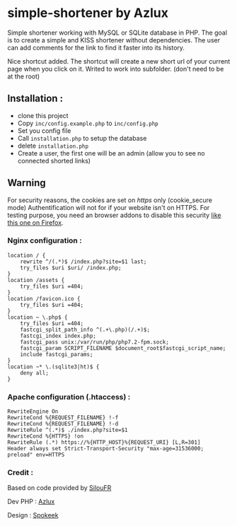 # simple-shortener by Azlux

Simple shortener working with MySQL or SQLite database in PHP.
The goal is to create a simple and KISS shortener without dependencies.
The user can add comments for the link to find it faster into its history.


Nice shortcut added. The shortcut will create a new short url of your current page when you click on it.
Writed to work into subfolder. (don't need to be at the root)


## Installation :
- clone this project
- Copy `inc/config.example.php` to `inc/config.php`
- Set you config file
- Call `installation.php` to setup the database
- delete `installation.php`
- Create a user, the first one will be an admin (allow you to see no connected shorted links)

## Warning
For security reasons, the cookies are set on *https* only (cookie_secure mode)
Authentification will not for if your website isn't on HTTPS.
For testing purpose, you need an browser addons to disable this security [like this one on Firefox](https://addons.mozilla.org/en-US/firefox/addon/set-cookie-no-secure-httponly/).

### Nginx configuration :

```NGINX
location / {
    rewrite ^/(.*)$ /index.php?site=$1 last;
    try_files $uri $uri/ /index.php;
}
location /assets {
    try_files $uri =404;
}
location /favicon.ico {
    try_files $uri =404;
}
location ~ \.php$ {
    try_files $uri =404;
    fastcgi_split_path_info ^(.+\.php)(/.+)$;
    fastcgi_index index.php;
    fastcgi_pass unix:/var/run/php/php7.2-fpm.sock;
    fastcgi_param SCRIPT_FILENAME $document_root$fastcgi_script_name;
    include fastcgi_params;
}
location ~* \.(sqlite3|ht)$ {
    deny all;
}

```
### Apache configuration (.htaccess) :
```
RewriteEngine On
RewriteCond %{REQUEST_FILENAME} !-f
RewriteCond %{REQUEST_FILENAME} !-d
RewriteRule ^(.*)$ ./index.php?site=$1
RewriteCond %{HTTPS} !on
RewriteRule (.*) https://%{HTTP_HOST}%{REQUEST_URI} [L,R=301]
Header always set Strict-Transport-Security "max-age=31536000; preload" env=HTTPS
```

### Credit :
Based on code provided by [SilouFR](https://github.com/SilouFr)

Dev PHP : [Azlux](https://github.com/azlux)

Design  : [Spokeek](https://github.com/Spokeek)
